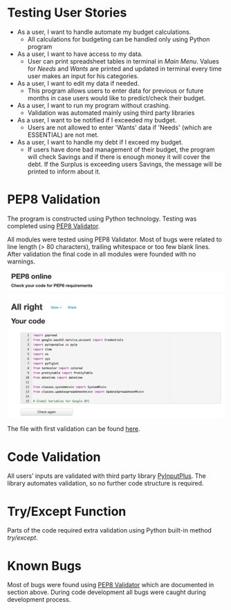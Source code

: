 # Testing User Stories
-	As a user, I want to handle automate my budget calculations.
    - All calculations for budgeting can be handled only using Python program
-	As a user, I want to have access to my data.
    - User can print spreadsheet tables in terminal in *Main Menu*. Values for *Needs* and *Wants* are printed and updated in terminal every time user makes an input for his categories.
-	As a user, I want to edit my data if needed.
    - This program allows users to enter data for previous or future months in case users would like to predict/check their budget.
-	As a user, I want to run my program without crashing.
    - Validation was automated mainly using third party libraries
-	As a user, I want to be notified if I exceeded my budget.
    - Users are not allowed to enter 'Wants' data if 'Needs' (which are ESSENTIAL) are not met. 
-	As a user, I want to handle my debt if I exceed my budget.
    - If users have done bad management of their budget, the program will check Savings and if there is enough money it will cover the debt. If the Surplus is exceeding users Savings, the message will be printed to inform about it.

# PEP8 Validation
The program is constructed using Python technology.
Testing was completed using [PEP8 Validator](http://pep8online.com/).

All modules were tested using PEP8 Validator. Most of bugs were related to line length (> 80 characters), trailing whitespace or too few blank lines. After validation the final code in all modules were founded with no warnings.

![Example of PEP8 result](docs/testing-files/budget-pep8-validation.png)

The file with first validation can be found [here](docs/testing-files/pep8-example-validation.txt).

# Code Validation
All users’ inputs are validated with third party library [PyInputPlus](https://pypi.org/project/PyInputPlus/).
The library automates validation, so no further code structure is required.

# Try/Except Function
Parts of the code required extra validation using Python built-in method *try/except*.

# Known Bugs
Most of bugs were found using [PEP8 Validator](http://pep8online.com/) which are documented in section above. During code development all bugs were caught during development process.
